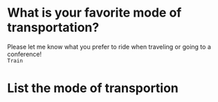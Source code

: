 
# What is your favorite mode of transportation?
Please let me know what you prefer to ride when traveling or going to a conference!  
`Train`

# List the mode of transportion
